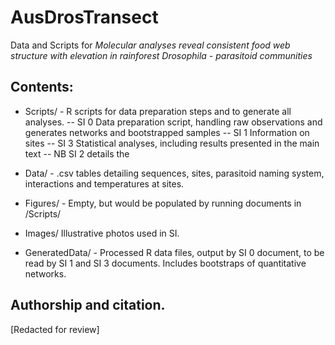 # AusDrosTransect

Data and Scripts for *Molecular analyses reveal consistent food web structure with elevation in rainforest Drosophila - parasitoid communities*  

## Contents:

- Scripts/ - R scripts for data preparation steps and to generate all analyses.
-- SI 0 Data preparation script, handling raw observations and generates networks and bootstrapped samples
-- SI 1 Information on sites
-- SI 3 Statistical analyses, including results presented in the main text
-- NB SI 2 details the 

- Data/ -  .csv tables detailing sequences, sites, parasitoid naming system, interactions and temperatures at sites.
- Figures/ - Empty, but would be populated by running documents in /Scripts/
- Images/ Illustrative photos used in SI. 
- GeneratedData/ - Processed R data files, output by SI 0 document, to be read by SI 1 and SI 3 documents. Includes bootstraps of quantitative networks.  

## Authorship and citation.

[Redacted for review]

